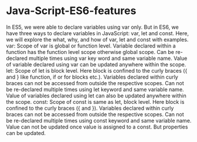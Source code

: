 # Java-Script-ES6-features
In ES5, we were able to declare variables using var only. But in ES6, we have three ways to declare variables in JavaScript: var, let and const. Here, we will explore the what, why, and how of var, let and const with examples.
var:
Scope of var is global or function level. Variable declared within a function has the function level scope otherwise global scope.
Can be re-declared multiple times using var key word and same variable name.
Value of variable declared using var can be updated anywhere within the scope.
let:
Scope of let is block level. Here block is confined to the curly braces ({ and } like function, if or for blocks etc.).
Variables declared within curly braces can not be accessed from outside the respective scopes.
Can not be re-declared multiple times using let keyword and same variable name.
Value of variables declared using let can also be updated anywhere within the scope.
const:
Scope of const is same as let, block level. Here block is confined to the curly braces ({ and }).
Variables declared within curly braces can not be accessed from outside the respective scopes.
Can not be re-declared multiple times using const keyword and same variable name.
Value can not be updated once value is assigned to a const. But properties can be updated.
